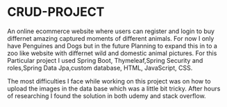 # CRUD-PROJECT
An online ecommerce website where users can register and login to buy differnet amazing captured moments of different animals.
For now I only have Penguines and Dogs but in the future Planning to expand this in to a zoo like website with differnet wild and domestic animal pictures.
For this Particular project I used Spring Boot, Thymeleaf,Spring Security and roles,Spring Data Jpa,custom database, HTML, JavaScript, CSS.

The most difficulties I face while working on this project was on how to upload the images in the data base which was a little bit tricky. After hours of researching I found the solution in both udemy and stack overflow.
